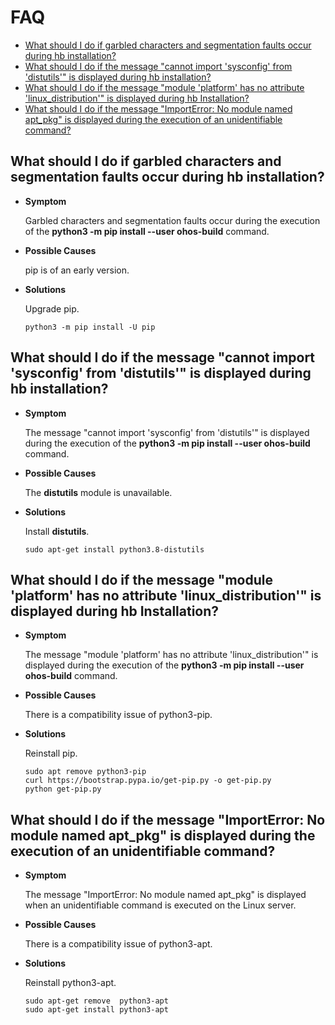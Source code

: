 # FAQ<a name="EN-US_TOPIC_0000001152496467"></a>

-   [What should I do if garbled characters and segmentation faults occur during hb installation?](#section411894616119)
-   [What should I do if the message "cannot import 'sysconfig' from 'distutils'" is displayed during hb installation?](#section629417571626)
-   [What should I do if the message "module 'platform' has no attribute 'linux\_distribution'" is displayed during hb Installation?](#section10871523332)
-   [What should I do if the message "ImportError: No module named apt\_pkg" is displayed during the execution of an unidentifiable command?](#section159891252236)

## What should I do if garbled characters and segmentation faults occur during hb installation?<a name="section411894616119"></a>

-   **Symptom**

    Garbled characters and segmentation faults occur during the execution of the  **python3 -m pip install --user ohos-build**  command.


-   **Possible Causes**

    pip is of an early version.

-   **Solutions**

    Upgrade pip.

    ```
    python3 -m pip install -U pip
    ```


## What should I do if the message "cannot import 'sysconfig' from 'distutils'" is displayed during hb installation?<a name="section629417571626"></a>

-   **Symptom**

    The message "cannot import 'sysconfig' from 'distutils'" is displayed during the execution of the  **python3 -m pip install --user ohos-build**  command.


-   **Possible Causes**

    The  **distutils**  module is unavailable.

-   **Solutions**

    Install  **distutils**.

    ```
    sudo apt-get install python3.8-distutils
    ```


## What should I do if the message "module 'platform' has no attribute 'linux\_distribution'" is displayed during hb Installation?<a name="section10871523332"></a>

-   **Symptom**

    The message "module 'platform' has no attribute 'linux\_distribution'" is displayed during the execution of the  **python3 -m pip install --user ohos-build**  command.


-   **Possible Causes**

    There is a compatibility issue of python3-pip.

-   **Solutions**

    Reinstall pip.

    ```
    sudo apt remove python3-pip
    curl https://bootstrap.pypa.io/get-pip.py -o get-pip.py
    python get-pip.py
    ```


## What should I do if the message "ImportError: No module named apt\_pkg" is displayed during the execution of an unidentifiable command?<a name="section159891252236"></a>

-   **Symptom**

    The message "ImportError: No module named apt\_pkg" is displayed when an unidentifiable command is executed on the Linux server.


-   **Possible Causes**

    There is a compatibility issue of python3-apt.

-   **Solutions**

    Reinstall python3-apt.

    ```
    sudo apt-get remove  python3-apt
    sudo apt-get install python3-apt
    ```


